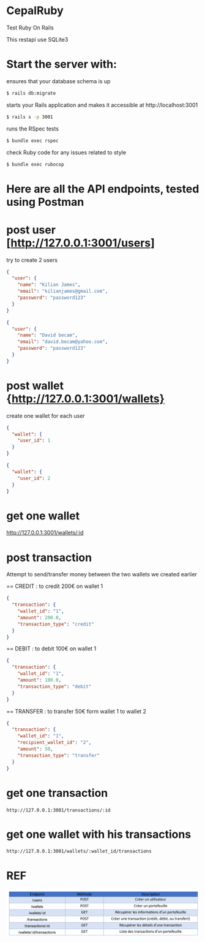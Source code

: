 # CepalRuby
Test Ruby On Rails

This restapi use SQLite3

# Start the server with:
ensures that your database schema is up
```bash
$ rails db:migrate
```

starts your Rails application and makes it accessible at http://localhost:3001
```bash
$ rails s -p 3001
```

runs the RSpec tests
```bash
$ bundle exec rspec
```

check Ruby code for any issues related to style
```bash
$ bundle exec rubocop
```

# Here are all the API endpoints, tested using Postman

# post user [http://127.0.0.1:3001/users]
try to create 2 users
```json
{
  "user": {
    "name": "Kilian James",
    "email": "kilianjames@gmail.com",
    "password": "password123"
  }
}
```

```json
{
  "user": {
    "name": "David becam",
    "email": "david.becam@yahoo.com",
    "password": "password123"
  }
}
```

# post wallet {http://127.0.0.1:3001/wallets}
create one wallet for each user
```json
{
  "wallet": {
    "user_id": 1
  }
}
```

```json
{
  "wallet": {
    "user_id": 2
  }
}
```

# get one wallet

http://127.0.0.1:3001/wallets/:id

# post transaction

Attempt to send/transfer money between the two wallets we created earlier

== CREDIT : to credit 200€ on wallet 1
```json
{
  "transaction": {
    "wallet_id": "1",  
    "amount": 200.0,  
    "transaction_type": "credit"
  }
}
```

== DEBIT : to debit 100€ on wallet 1
```json
{
  "transaction": {
    "wallet_id": "1",  
    "amount": 100.0,  
    "transaction_type": "debit"
  }
}
```

== TRANSFER : to transfer 50€ form wallet 1 to wallet 2
```json
{
  "transaction": {
    "wallet_id": "1",  
    "recipient_wallet_id": "2",  
    "amount": 50,  
    "transaction_type": "transfer"
  }
}
```

# get one transaction

```
http://127.0.0.1:3001/transactions/:id
```

# get one wallet with his transactions
```
http://127.0.0.1:3001/wallets/:wallet_id/transactions
```

# REF
![Alt text](https://github.com/RFaly/CepalRuby/blob/main/public/Screenshot%202025-01-18%20123311.png?raw=true)
